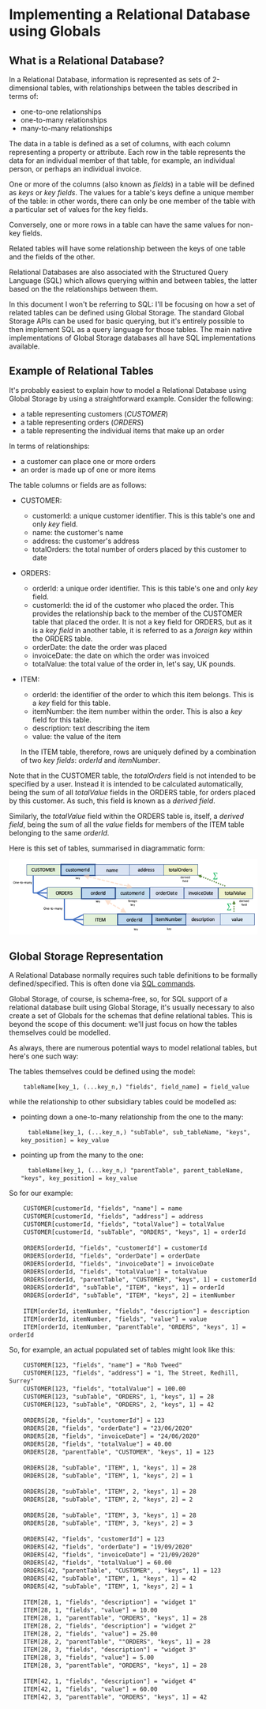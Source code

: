 # Implementing a Relational Database using Globals

## What is a Relational Database?

In a Relational Database, information is represented as sets of 2-dimensional tables, with relationships between the tables described in terms of:

- one-to-one relationships
- one-to-many relationships
- many-to-many relationships

The data in a table is defined as a set of columns, with each column representing a property or attribute.  Each row in the table represents the data for an individual member of that table, for example, an individual person, or perhaps an individual invoice.

One or more of the columns (also known as *fields*) in a table will be defined as *keys* or *key fields*. The values for a table's keys define a unique member of the table: in other words, there can only be one member of the table with a particular set of values for the key fields.

Conversely, one or more rows in a table can have the same values for non-key fields.

Related tables will have some relationship between the keys of one table and the fields of the other.

Relational Databases are also associated with the Structured Query Language (SQL) which allows querying within and between tables, the latter based on the the relationships between them.

In this document I won't be referring to SQL: I'll be focusing on how a set of related tables can be defined using Global Storage.  The standard Global Storage APIs can be used for basic querying, but it's entirely possible to then implement SQL as a query language for those tables.  The main native implementations of Global Storage databases all have SQL implementations available.

## Example of Relational Tables

It's probably easiest to explain how to model a Relational Database using Global Storage by using a straightforward example.  Consider the following:

- a table representing customers (*CUSTOMER*)
- a table representing orders (*ORDERS*)
- a table representing the individual items that make up an order

In terms of relationships:

- a customer can place one or more orders
- an order is made up of one or more items

The table columns or fields are as follows:

- CUSTOMER:

  - customerId: a unique customer identifier.  This is this table's one and only *key* field.
  - name: the customer's name
  - address: the customer's address
  - totalOrders: the total number of orders placed by this customer to date

- ORDERS:

  - orderId: a unique order identifier.  This is this table's one and only *key* field.
  - customerId: the id of the customer who placed the order. This provides the relationship back to the member of the CUSTOMER table that placed the order.  It is not a key field for ORDERS, but as it is a *key field* in another table, it is referred to as a *foreign key* within the ORDERS table.
  - orderDate: the date the order was placed
  - invoiceDate: the date on which the order was invoiced
  - totalValue: the total value of the order in, let's say, UK pounds.

- ITEM:

  - orderId: the identifier of the order to which this item belongs.  This is a *key* field for this table.
  - itemNumber: the item number within the order.  This is also a *key* field for this table.
  - description: text describing the item
  - value: the value of the item

  In the ITEM table, therefore, rows are uniquely defined by a combination of two *key fields*: *orderId* and *itemNumber*.

Note that in the CUSTOMER table, the *totalOrders* field is not intended to be specified by a user.  Instead it is intended to be calculated automatically, being the sum of all *totalValue* fields in the ORDERS table, for orders placed by this customer.  As such, this field is known as a *derived field*.

Similarly, the *totalValue* field within the ORDERS table is, itself, a *derived field*, being the sum of all the *value* fields for members of the ITEM table belonging to the same *orderId*.


Here is this set of tables, summarised in diagrammatic form:

![rdb1](./diagrams/rdb1.png)


## Global Storage Representation

A Relational Database normally requires such table definitions to be formally defined/specified.  This is often done via [SQL commands](https://www.w3schools.com/sql/sql_primarykey.ASP).

Global Storage, of course, is schema-free, so, for SQL support of a relational database built using Global Storage, it's usually necessary to also create a set of Globals for the schemas that define relational tables.  This is beyond the scope of this document: we'll just focus on how the tables themselves could be modelled.

As always, there are numerous potential ways to model relational tables, but here's one such way:


The tables themselves could be defined using the model:

        tableName[key_1, (...key_n,) "fields", field_name] = field_value

while the relationship to other subsidiary tables could be modelled as:

- pointing down a one-to-many relationship from the one to the many:

        tableName[key_1, (...key_n,) "subTable", sub_tableName, "keys", key_position] = key_value

- pointing up from the many to the one:

        tableName[key_1, (...key_n,) "parentTable", parent_tableName, "keys", key_position] = key_value


So for our example:

        CUSTOMER[customerId, "fields", "name"] = name
        CUSTOMER[customerId, "fields", "address"] = address
        CUSTOMER[customerId, "fields", "totalValue"] = totalValue
        CUSTOMER[customerId, "subTable", "ORDERS", "keys", 1] = orderId

        ORDERS[orderId, "fields", "customerId"] = customerId
        ORDERS[orderId, "fields", "orderDate"] = orderDate
        ORDERS[orderId, "fields", "invoiceDate"] = invoiceDate
        ORDERS[orderId, "fields", "totalValue"] = totalValue
        ORDERS[orderId, "parentTable", "CUSTOMER", "keys", 1] = customerId
        ORDERS[orderId", "subTable", "ITEM", "keys", 1] = orderId
        ORDERS[orderId", "subTable", "ITEM", "keys", 2] = itemNumber

        ITEM[orderId, itemNumber, "fields", "description"] = description
        ITEM[orderId, itemNumber, "fields", "value"] = value
        ITEM[orderId, itemNumber, "parentTable", "ORDERS", "keys", 1] = orderId

So, for example, an actual populated set of tables might look like this:

        CUSTOMER[123, "fields", "name"] = "Rob Tweed"
        CUSTOMER[123, "fields", "address"] = "1, The Street, Redhill, Surrey"
        CUSTOMER[123, "fields", "totalValue"] = 100.00
        CUSTOMER[123, "subTable", "ORDERS", 1, "keys", 1] = 28
        CUSTOMER[123, "subTable", "ORDERS", 2, "keys", 1] = 42

        ORDERS[28, "fields", "customerId"] = 123
        ORDERS[28, "fields", "orderDate"] = "23/06/2020"
        ORDERS[28, "fields", "invoiceDate"] = "24/06/2020"
        ORDERS[28, "fields", "totalValue"] = 40.00
        ORDERS[28, "parentTable", "CUSTOMER", "keys", 1] = 123

        ORDERS[28, "subTable", "ITEM", 1, "keys", 1] = 28
        ORDERS[28, "subTable", "ITEM", 1, "keys", 2] = 1

        ORDERS[28, "subTable", "ITEM", 2, "keys", 1] = 28
        ORDERS[28, "subTable", "ITEM", 2, "keys", 2] = 2

        ORDERS[28, "subTable", "ITEM", 3, "keys", 1] = 28
        ORDERS[28, "subTable", "ITEM", 3, "keys", 2] = 3

        ORDERS[42, "fields", "customerId"] = 123
        ORDERS[42, "fields", "orderDate"] = "19/09/2020"
        ORDERS[42, "fields", "invoiceDate"] = "21/09/2020"
        ORDERS[42, "fields", "totalValue"] = 60.00
        ORDERS[42, "parentTable", "CUSTOMER", , "keys", 1] = 123
        ORDERS[42, "subTable", "ITEM", 1, "keys", 1] = 42
        ORDERS[42, "subTable", "ITEM", 1, "keys", 2] = 1

        ITEM[28, 1, "fields", "description"] = "widget 1"
        ITEM[28, 1, "fields", "value"] = 10.00
        ITEM[28, 1, "parentTable", "ORDERS", "keys", 1] = 28
        ITEM[28, 2, "fields", "description"] = "widget 2"
        ITEM[28, 2, "fields", "value"] = 25.00
        ITEM[28, 2, "parentTable", ""ORDERS", "keys", 1] = 28
        ITEM[28, 3, "fields", "description"] = "widget 3"
        ITEM[28, 3, "fields", "value"] = 5.00
        ITEM[28, 3, "parentTable", "ORDERS", "keys", 1] = 28

        ITEM[42, 1, "fields", "description"] = "widget 4"
        ITEM[42, 1, "fields", "value"] = 60.00
        ITEM[42, 3, "parentTable", "ORDERS", "keys", 1] = 42


